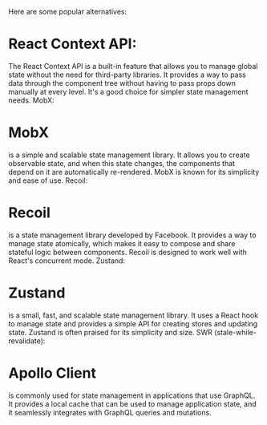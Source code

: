 Here are some popular alternatives:

# React Context API:

The React Context API is a built-in feature that allows you to manage global state without the need for third-party libraries.
It provides a way to pass data through the component tree without having to pass props down manually at every level.
It's a good choice for simpler state management needs.
MobX:

# MobX 
is a simple and scalable state management library.
It allows you to create observable state, and when this state changes, the components that depend on it are automatically re-rendered.
MobX is known for its simplicity and ease of use.
Recoil:

# Recoil
 is a state management library developed by Facebook.
It provides a way to manage state atomically, which makes it easy to compose and share stateful logic between components.
Recoil is designed to work well with React's concurrent mode.
Zustand:

# Zustand
 is a small, fast, and scalable state management library.
It uses a React hook to manage state and provides a simple API for creating stores and updating state.
Zustand is often praised for its simplicity and size.
SWR (stale-while-revalidate):

# Apollo Client 
is commonly used for state management in applications that use GraphQL.
It provides a local cache that can be used to manage application state, and it seamlessly integrates with GraphQL queries and mutations.

